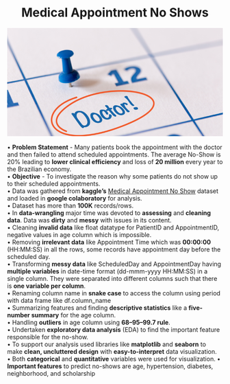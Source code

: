 <h1 align = 'center'> Medical Appointment No Shows </h1>

<img src = 'assets/no-show_image.png'>

• <b>Problem Statement</b> - Many patients book the appointment with the doctor and then failed to attend scheduled appointments. The average No-Show is 20% leading to <b>lower clinical efficiency</b> and loss of <b>20 million</b> every year to the Brazilian economy.<br>
• <b>Objective</b> - To investigate the reason why some patients do not show up to their scheduled appointments.<br>
• Data was gathered from <b>kaggle’s</b> [Medical Appointment No Show](https://www.kaggle.com/joniarroba/noshowappointments) dataset and loaded in <b>google colaboratory</b> for analysis.<br>
• Dataset has more than <b>100K</b> records/rows.<br>
• In <b>data-wrangling</b> major time was devoted to <b>assessing</b> and <b>cleaning data</b>. Data was <b>dirty</b> and <b>messy</b> with issues in its content.<br>
• Cleaning <b>invalid data</b> like float datatype for PatientID and AppointmentID, negative values in age column which is impossible.<br>
• Removing <b>irrelevant data</b> like Appointment Time which was <b>00:00:00</b> (HH:MM:SS) in all the rows, some records have appointment day before the scheduled day.<br>
• Transforming <b>messy data</b> like ScheduledDay and AppointmentDay having <b>multiple variables</b> in date-time format (dd-mmm-yyyy HH:MM:SS) in a single column. They were separated into different columns such that there is <b>one variable per column</b>.<br>
• Renaming column name in <b>snake case</b> to access the column using period with data frame like df.column_name <br>
• Summarizing features and finding <b>descriptive statistics</b> like a <b>five-number summary</b> for the age column.<br>
• Handling <b>outliers</b> in age column using <b>68–95–99.7 rule</b>.<br>
• Undertaken <b>exploratory data analysis</b> (EDA) to find the important feature responsible for the no-show.<br>
• To support our analysis used libraries like <b>matplotlib</b> and <b>seaborn</b> to make <b>clean, uncluttered design</b> with <b>easy-to-interpret</b> data visualization.<br>
• Both <b>categorical</b> and <b>quantitative</b> variables were used for visualization.
• <b>Important features</b> to predict no-shows are age, hypertension, diabetes, neighborhood, and scholarship
